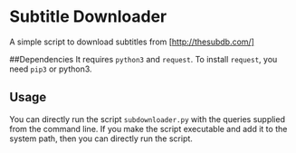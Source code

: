 # Subtitle Downloader

A simple script to download subtitles from [http://thesubdb.com/]

##Dependencies
It requires `python3` and `request`.
To install `request`, you need `pip3` or python3.

## Usage

You can directly run the script `subdownloader.py` with the queries supplied from the command line.
If you make the script executable and add it to the system path, then you can directly run the script.
